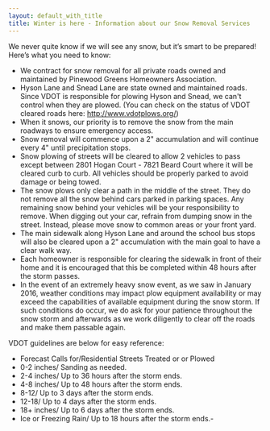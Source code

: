 ```yaml
---
layout: default_with_title
title: Winter is here - Information about our Snow Removal Services
---
```


We never quite know if we will see any snow, but it’s smart to be prepared! Here’s what you need to know:

- We contract for snow removal for all private roads owned and maintained by Pinewood Greens Homeowners Association.  
- Hyson Lane and Snead Lane are state owned and maintained roads.  Since VDOT is responsible for plowing Hyson and Snead, we can't control when they are plowed.  (You can check on the status of VDOT cleared roads here: http://www.vdotplows.org/)
- When it snows, our priority is to remove the snow from the main roadways to ensure emergency access.
- Snow removal will commence upon a 2" accumulation and will continue every 4" until precipitation stops.
- Snow plowing of streets will be cleared to allow 2 vehicles to pass except between 2801 Hogan Court - 7821 Beard Court where it will be cleared curb to curb.  All vehicles should be properly parked to avoid damage or being towed. 
- The snow plows only clear a path in the middle of the street.  They do not remove all the snow behind cars parked in parking spaces.  Any remaining snow behind your vehicles will be your responsibility to remove.   When digging out your car, refrain from dumping snow in the street.  Instead, please move snow to common areas or your front yard.
- The main sidewalk along Hyson Lane and around the school bus stops will also be cleared upon a 2" accumulation with the main goal to have a clear walk way.
- Each homeowner is responsible for clearing the sidewalk in front of their home and it is encouraged that this be completed within 48 hours after the storm passes. 
- In the event of an extremely heavy snow event, as we saw in January 2016, weather conditions may impact plow equipment availability or may exceed the capabilities of available equipment during the snow storm.  If such conditions do occur, we do ask for your patience throughout the snow storm and afterwards as we work diligently to clear off the roads and make them passable again. 

VDOT guidelines are below for easy reference: 

- Forecast Calls for/Residential Streets Treated or or Plowed
- 0-2 inches/ Sanding as needed.
- 2-4 inches/ Up to 36 hours after the storm ends.
- 4-8 inches/ Up to 48 hours after the storm ends.
- 8-12/ Up to 3 days after the storm ends.
- 12-18/ Up to 4 days after the storm ends.
- 18+ inches/ Up to 6 days after the storm ends.
- Ice or Freezing Rain/ Up to 18 hours after the storm ends.-
